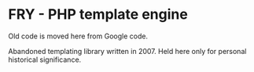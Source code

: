 # FRY - PHP template engine

Old code is moved here from Google code.

Abandoned templating library written in 2007. Held here only for personal historical significance.
